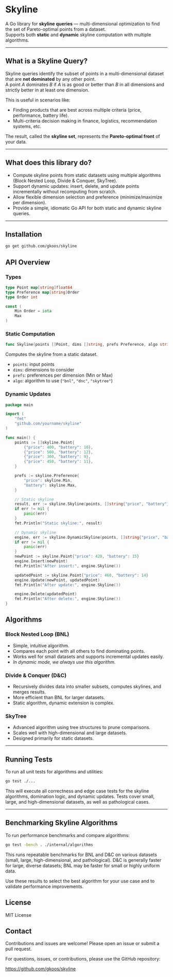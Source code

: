# Skyline

A Go library for **skyline queries** — multi-dimensional optimization to find the set of Pareto-optimal points from a dataset.  
Supports both **static** and **dynamic** skyline computation with multiple algorithms.

---

## What is a Skyline Query?

Skyline queries identify the subset of points in a multi-dimensional dataset that are **not dominated** by any other point.  
A point *A* dominates *B* if *A* is as good or better than *B* in all dimensions and strictly better in at least one dimension.  

This is useful in scenarios like:

- Finding products that are best across multiple criteria (price, performance, battery life).  
- Multi-criteria decision making in finance, logistics, recommendation systems, etc.

The result, called the **skyline set**, represents the **Pareto-optimal front** of your data.

---

## What does this library do?

- Compute skyline points from static datasets using multiple algorithms (Block Nested Loop, Divide & Conquer, SkyTree).  
- Support dynamic updates: insert, delete, and update points incrementally without recomputing from scratch.  
- Allow flexible dimension selection and preference (minimize/maximize per dimension).  
- Provide a simple, idiomatic Go API for both static and dynamic skyline queries.

---

## Installation

```bash
go get github.com/gkoos/skyline
```

## API Overview

### Types

```go
type Point map[string]float64
type Preference map[string]Order
type Order int

const (
    Min Order = iota
    Max
)
```

### Static Computation

```go
func Skyline(points []Point, dims []string, prefs Preference, algo string) ([]Point, error)
```

Computes the skyline from a static dataset.
- `points`: input points
- `dims`: dimensions to consider
- `prefs`: preferences per dimension (Min or Max)
- `algo`: algorithm to use (`"bnl"`, `"dnc"`, `"skytree"`)

### Dynamic Updates

```go
package main

import (
    "fmt"
    "github.com/yourname/skyline"
)

func main() {
    points := []skyline.Point{
        {"price": 400, "battery": 10},
        {"price": 500, "battery": 12},
        {"price": 300, "battery": 9},
        {"price": 450, "battery": 11},
    }

    prefs := skyline.Preference{
        "price": skyline.Min,
        "battery": skyline.Max,
    }

    // Static skyline
    result, err := skyline.Skyline(points, []string{"price", "battery"}, prefs, "dnc")
    if err != nil {
        panic(err)
    }
    fmt.Println("Static skyline:", result)

    // Dynamic skyline
    engine, err := skyline.DynamicSkyline(points, []string{"price", "battery"}, prefs, "dnc")
    if err != nil {
        panic(err)
    }
    newPoint := skyline.Point{"price": 420, "battery": 15}
    engine.Insert(newPoint)
    fmt.Println("After insert:", engine.Skyline())

    updatedPoint := skyline.Point{"price": 460, "battery": 14}
    engine.Update(newPoint, updatedPoint)
    fmt.Println("After update:", engine.Skyline())

    engine.Delete(updatedPoint)
    fmt.Println("After delete:", engine.Skyline())
}
```

## Algorithms

### Block Nested Loop (BNL)

- Simple, intuitive algorithm.
- Compares each point with all others to find dominating points.
- Works well for small datasets and supports incremental updates easily.
- *In dynamic mode, we always use this algorithm.*

### Divide & Conquer (D&C)

- Recursively divides data into smaller subsets, computes skylines, and merges results.
- More efficient than BNL for larger datasets.
- Static algorithm, dynamic extension is complex.

### SkyTree

- Advanced algorithm using tree structures to prune comparisons.
- Scales well with high-dimensional and large datasets.
- Designed primarily for static datasets.

---

## Running Tests

To run all unit tests for algorithms and utilities:

```bash
go test ./...
```

This will execute all correctness and edge case tests for the skyline algorithms, domination logic, and dynamic updates. Tests cover small, large, and high-dimensional datasets, as well as pathological cases.

---

## Benchmarking Skyline Algorithms

To run performance benchmarks and compare algorithms:

```bash
go test -bench . ./internal/algorithms
```

This runs repeatable benchmarks for BNL and D&C on various datasets (small, large, high-dimensional, and pathological).
D&C is generally faster for large, diverse datasets; BNL may be faster for small or highly uniform data.

Use these results to select the best algorithm for your use case and to validate performance improvements.

## License

MIT License

## Contact

Contributions and issues are welcome! Please open an issue or submit a pull request.

For questions, issues, or contributions, please use the GitHub repository:

https://github.com/gkoos/skyline
